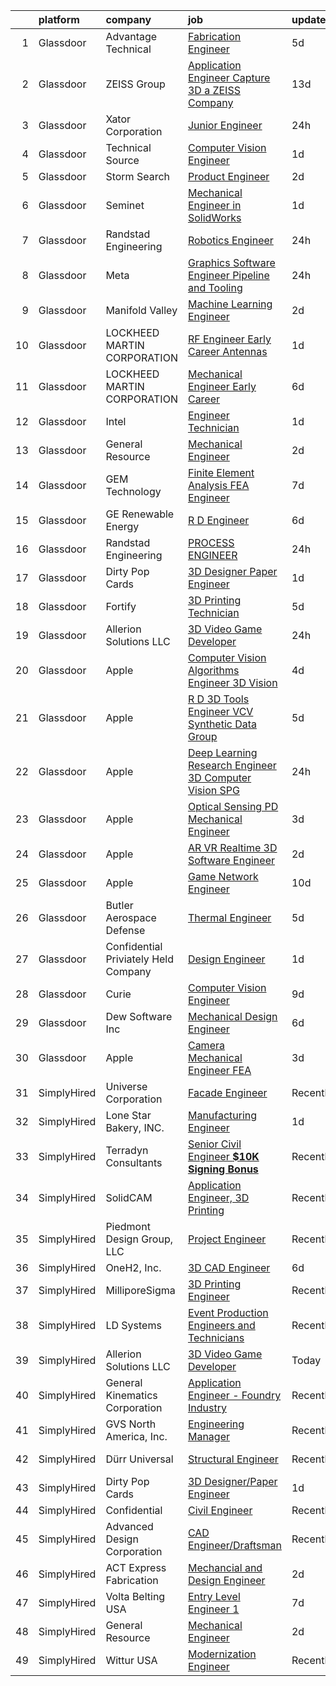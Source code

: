 

|    | platform    | company                              | job                                                                                                                                                                                                                                                                                                                                                                                                                                                                                                                                                                                                                                                                                                                                                                                                                                                                                                                                                                                                                                                                                                                                                                                                                                                                                                                                                                                                                                                                                   | update_time   | location         |
|---:|:------------|:-------------------------------------|:--------------------------------------------------------------------------------------------------------------------------------------------------------------------------------------------------------------------------------------------------------------------------------------------------------------------------------------------------------------------------------------------------------------------------------------------------------------------------------------------------------------------------------------------------------------------------------------------------------------------------------------------------------------------------------------------------------------------------------------------------------------------------------------------------------------------------------------------------------------------------------------------------------------------------------------------------------------------------------------------------------------------------------------------------------------------------------------------------------------------------------------------------------------------------------------------------------------------------------------------------------------------------------------------------------------------------------------------------------------------------------------------------------------------------------------------------------------------------------------|:--------------|:-----------------|
|  1 | Glassdoor   | Advantage Technical                  | [Fabrication Engineer](https://www.glassdoor.com/partner/jobListing.htm?pos=116&ao=1110586&s=58&guid=00000182f7e2ad1ba4ec5688e7d611b0&src=GD_JOB_AD&t=SR&vt=w&cs=1_1dcca7aa&cb=1662016204697&jobListingId=1008097040113&cpc=149B3D5996025BBA&jrtk=3-0-1gbru5bfkitl4801-1gbru5bg3ihn0800-ee6137c2601d8999--6NYlbfkN0CQRQ3eiV4YWjrRS1ho7HVQ9JO8v6Fb3eU0yDOJbdOiEguntuRlpE4-_N6DYLNj-GoKIqJq_tk2IDvUdNVAd0Xytn-pf31_UZlAVvcSTNg3cXwfYRGPht2D2QBRll9J3rWJX8q8vtEpO_t7WzIyAtQE82y9yKF3wwz0-GaDreE3rxzXe8JMBeoZBO4c0rg_zZJhdIrM6XHDVPyD4hqHh2aw-Thk-_7QAMn6EWp0E6XNZT3ljemTHmhjWo_qpiw0sD4SgtbgWfO9NigS3wKy3F-c9tXv545vvB4p0e93_Ym5M5XR03KVe5tCvmyj3s2PO6PsgY7Is3hnGMIrrFgIkBOJW30QWrShM_H64UA50cYiJt-trVv-t272zCcrF0q_byjp2rg-V8Uc3tuj8nSqBmvYbe_0IP69nlF6iXBIJ5yXxitLxphG1oBCn89cAmgoAPVq-KP3TYaokVN3qHkPSSHqDIP-W9MS3Jy10c5GHsrHWaNORbCEXmsbkLKQZ-bnhsTbogtpPV9bV8AhIeZQBB5yuXcMjEs2yOL0p3uS2KbxkA%3D%3D)                                                                                                                                                                                                                                                                                                                                                                                                                                                                                                                                                                                | 5d            | Raymond, OH      |
|  2 | Glassdoor   | ZEISS Group                          | [Application Engineer  Capture 3D  a ZEISS Company](https://www.glassdoor.com/partner/jobListing.htm?pos=112&ao=1110586&s=58&guid=00000182f7e2ad1ba4ec5688e7d611b0&src=GD_JOB_AD&t=SR&vt=w&cs=1_7e15aec3&cb=1662016204697&jobListingId=1008079122129&cpc=8795CF9063CD573D&jrtk=3-0-1gbru5bfkitl4801-1gbru5bg3ihn0800-ca43f4a9a4346213--6NYlbfkN0APGjrfuLgE7GmOqvlNb-vrbT_Hjdj5DhKxRQaYk8SXBnmOwZaoUr917AJKcF3O52t_TCJOSgFLRMDnOV_KOMGPUoTz6vhXW8FCmW0H5rwNqldcaiWMuRqiVdXAGlSpamJ7jFMIYLVL8nhW3ptFc7jpLeYFRqX_h0BCXdvqMobKbvy2tUykl4PnvOn8Q_4JeERBZx9jfRShRssZX_yyyHMNmEelFiIIkLVUoXtmAbkXnvcXQh_JGJsUpvuK1aPlx9e4yjLTOZIQ-9y_i7J1EGIRXHtWpp_7ZlwULHh0XreAcj633pCBJmtCcqSzk1YWM_7Bo-zN5uds5y_fpV7dV752YlBqxX5TH7moQHV_iasMRhQIPvZrHzOvs5YkbVNjW30x0Za9POfmuadiXmM7P93fvQX3kBOuvRwZfF__CUCkL6EqmkDVK5DNwYaBFf5TO0Ztt0BnGEmJo3zaD97R-FcUyOLCRhVDwzjSKo-A-e9jiK48Fl3v6EBA2AXTqEB_YJHRm2kfoo6wfoAcVr2xL0_Mrt5WkB5QpOaAtihCg3jXxznpiToCAyh1Q5ojLS2kmGEF4hDNoGgcBswjRBVWGuBtFZi7EJCRBZ1ZEEBbkp6-xyLXsqUz4YJlwbfcrVi_nNbYA9XrBVuIMJx2g8jNh7fKiGCQQmqDPaJaOb8AksNIKQ%3D%3D)                                                                                                                                                                                                                                                                                                                                                                                                                   | 13d           | Washington State |
|  3 | Glassdoor   | Xator Corporation                    | [Junior Engineer](https://www.glassdoor.com/partner/jobListing.htm?pos=108&ao=1110586&s=58&guid=00000182f7e2ad1ba4ec5688e7d611b0&src=GD_JOB_AD&t=SR&vt=w&ea=1&cs=1_0ff5892d&cb=1662016204696&jobListingId=1008106232957&cpc=C4A69CCDBB3B9599&jrtk=3-0-1gbru5bfkitl4801-1gbru5bg3ihn0800-ca05c7d9a8dbae8c--6NYlbfkN0CyiziUY8dQU9FRoaIWg_jkkTv0xDFYCS55iz55LqLjAQGld3BUyXJV95ntq4g3qVv-8_jBxFDKekpSIo33wKFpykg2jpPew_jeTDvJMcp1J4mhg0bcjVKCKUG9OSC-VTfYSkSFfzVfRXUD9DSuxMCMY5-9kF3uk2iWPLDUUwIbvqUzwGX541SGsHtDIU-76FHwq2aZ5v_ZBrfAfObEdfYTf6StbSM3Ew2AhomvY8ECY9TcLRsxWT7Qhb8t2aAkgJw5iswtqcGpFQFkmFmm7WlYc2hw5v4xt4S07vZ8X-stUwpH-4q-HC-6tsu6tjcP_n1KYyMHDm79i9LND2DEsEKYywRXxp0xJum3XxtapCOmYcMvk9giXgGuJ16dS4uwHGn2OtMb4hqa5yuFCuEeL6t2rjzs-TnIrV3nBSD-7Z_sHiRGJ_vguZ47-pPQMRqb6VfymEZ0szf6x6R4F617TEc_IKDBX2aRvTaJ7cP_z14G7s_srQkdJL-AETNdLtKGv4ar02JpJhAWuw%3D%3D)                                                                                                                                                                                                                                                                                                                                                                                                                                                                                                                                                                                                                | 24h           | Summit Point, WV |
|  4 | Glassdoor   | Technical Source                     | [Computer Vision Engineer](https://www.glassdoor.com/partner/jobListing.htm?pos=114&ao=1110586&s=58&guid=00000182f7e2ad1ba4ec5688e7d611b0&src=GD_JOB_AD&t=SR&vt=w&ea=1&cs=1_ae02641f&cb=1662016204697&jobListingId=1008103497880&cpc=B101C867B3EF2D75&jrtk=3-0-1gbru5bfkitl4801-1gbru5bg3ihn0800-d16caf77f236b2cb--6NYlbfkN0BVHAVbyk02xtdsekdlTrE-4sTi7dv4b3jkPrZBtDRpMmX6F-ebl-7PLX6xGoiR0jinhU6717wNFzVtZo3dsK80UHOyK83Xe_qc-DKglHO9MuDifLmy1orpj7IK-sl7BEKc49LZvnkp21kkp0W-ZxpiqSi2e8cNGDzt5bT_nb8dMuUtZLG4SBq_8d2xoR5AuKsS6Q1mURG3WQZOYz79CyBoAnzba_EaeQR-KFNr72uZ294XAuj5IxcWwwDmljZ_KbRvhMYag3n8LW6gG7uQgHSIw8-bSG6unF-oOYjeGygy358W44KKtgnUg9QLltXsJ7S21qcjzwAncFn7Vvp2ETAtaxb3X2QQ1AejhaIbJKLK5DpBC3tj5Mc40z5pG51gwc9v_1tTf0U68c6NYQ6uFkGysbOIxh3fE2N-55N1Y_BY18VKrBiKklwatebo7coQDPgbYPDXrJoBKXLtn-d_BPDJifLfKTqBfeMmnCe9wk42QLvAEE72dwxuO2Eb5aj2tK9pERAivtVJ-w%3D%3D)                                                                                                                                                                                                                                                                                                                                                                                                                                                                                                                                                                                                       | 1d            | Remote           |
|  5 | Glassdoor   | Storm Search                         | [Product Engineer](https://www.glassdoor.com/partner/jobListing.htm?pos=106&ao=1110586&s=58&guid=00000182f7e2ad1ba4ec5688e7d611b0&src=GD_JOB_AD&t=SR&vt=w&ea=1&cs=1_16645fc0&cb=1662016204696&jobListingId=1008101669489&cpc=F45C15D234B746DE&jrtk=3-0-1gbru5bfkitl4801-1gbru5bg3ihn0800-603e597b8aaf97fe--6NYlbfkN0AGzVKCZoY7tbBJz2IEHZCt-P91ZfdMu6Q1Qv1dPYTFN3aM2CpKRsYF3R9GolbsGaZ7z0FBwV5wNLc6TAEuAheVt6FAt8qnhJk_2tReEJA8kDfIlwAB2HvTDH1tIzOMRvT5iWzeuE4Y5GMVL2B8Z8jFnUXqNfPPV6vYtRIIyCUiz5lTFJiBEGI5gQkZyuzu39IB1wl8Th3dNOjksqTVcslnbZauhBezbmOSFLqwpwVPQVfVmiCIyQJwy2cq72e2VIVkzmLhVskw0xlt7F6EaT1ABDWYXqdeZEHIzOKmteZswahbOeQZ_YrQKYpuWTUT5hWAOaajW6eqASC-DqD0TvqjoTOD5dA0Ikr-1T5lg4qnvAVEQDBViCSMpxj7d-sVVQCgQq6p2CzepgatGGx1lS3vxD2LKUVgFAzjpdweUkROBDRh5aY6QyqLyqi8x_J6iqkxD-rT9g8yYxDOiwHnUv6JbStXMeZ3U-jtkX0GR-HUs_Edldm_fCM9j_EfhGfJiRY%3D)                                                                                                                                                                                                                                                                                                                                                                                                                                                                                                                                                                                                                             | 2d            | Euclid, OH       |
|  6 | Glassdoor   | Seminet                              | [Mechanical Engineer in SolidWorks](https://www.glassdoor.com/partner/jobListing.htm?pos=104&ao=1110586&s=58&guid=00000182f7e2ad1ba4ec5688e7d611b0&src=GD_JOB_AD&t=SR&vt=w&ea=1&cs=1_d0bf2c25&cb=1662016204695&jobListingId=1008104169640&cpc=973E6D846143997F&jrtk=3-0-1gbru5bfkitl4801-1gbru5bg3ihn0800-976638836ed67a5b--6NYlbfkN0AuAjYKnBHsdkcMxrD7ZJITXxV72vImVt5xOyKRJQecNA8AfK1fwiaVOjnkWfUYp4RHZBcYTPmBbwLHv19xwZSyn0VzK_cJw1KhG7lqrRdfdlFPQrC3Gv4Gqo6NSpUceDtmcAa9njSCAAmFtE3gBQb7Vr1NMlppT9gS8F39QlKUg-jeGyFR100YT4G_30kFLZS2zdyMRvDDsk8MoqHWreWUeLw5M1G53-OFWMrAv8KpD2yAE0RFIXbSwI24Twjt0bwJKkEDRj6G_4-n6Bsx2rguRVjf28b5OQHZFNlazmtp5nhEyWUR4Cq7t8Og8vX7T79UU1qjDY71KLmg6_TYn5gyxJfbIUNXB0CbA5soSamDdcuhpAeTqVSTJt13_S8ce20ht-0GicAbviMYG_iiIiXE1K2agRlQDpi3h7lO0kADTbWqWv7kSHx9CjnJ5q11ZfLoTGNp4Lf1dZ5N9-XdgMRkYsE9keVAC6XkEj98XMwXWAtxDT4diiE6dbEVdow4-ttYJHy5Vz-4kTb7c-5PWQ6k)                                                                                                                                                                                                                                                                                                                                                                                                                                                                                                                                                                                          | 1d            | San Jose, CA     |
|  7 | Glassdoor   | Randstad Engineering                 | [Robotics Engineer](https://www.glassdoor.com/partner/jobListing.htm?pos=117&ao=1110586&s=58&guid=00000182f7e2ad1ba4ec5688e7d611b0&src=GD_JOB_AD&t=SR&vt=w&ea=1&cs=1_65ed8bcc&cb=1662016204698&jobListingId=1008106187865&cpc=A65DF3A704A48F9B&jrtk=3-0-1gbru5bfkitl4801-1gbru5bg3ihn0800-bd9e7d2fec71bc4b--6NYlbfkN0BDx217eft1lC7uqItkaModCFPNh_e0lnHdKkvEJecXwu4gIqA7CFTnvSYR8MShG5ZcSLjw79bpDNgDs3bhsjQw_cPsf_j7HhM7UK2LLUdsWZNhNre6YJ2ANhl38LKFl6poAb7XiwxrqzFM4cjnUPPpMdi8tlm6Bb4PBVgkBlVfkeRXhbL55PTwlq1Di_eD0KDIgPFJCsB4WTIeQ9a1-qCta195UCpDgGHIWcVUOArw1DR6fgI89CbM32Jt4iHOkv-LVof4_-IIb8KfmB2rcGgyWMMm012bFtdpgxp4fGVbkxK0gqQcVt3MQgWxnrwOKRwNHWmgxABNBTycoHWVipDCeAfxQ_TGqf5q0icSgUwJIRardonfCgTq7_lWGq3Whpce27ru7Ut1FHPFTcqDDmasOdaV58BQQavOU9BIF7Ju020eHjgdzL1pGr_BzquyiGATXKGc9HxSOSvqNlNEpE4jYImUFuyeE8RoGTcc9hCXwDlRzxyH8bL3jtl_ctDbzQJ-GC4LaB6cmogcLecmx-H-fXyp9XduE49_PgyMq6NxKZUEUIJP70WkYUx-EFnStPitaFHON8dSmIUVWvJo4P29z7UWJdAxx8jyFNyOjBCSvw2IxEwbPssmSFr5YZlqGtk%3D)                                                                                                                                                                                                                                                                                                                                                                                                                                                                                            | 24h           | Georgetown, KY   |
|  8 | Glassdoor   | Meta                                 | [Graphics Software Engineer   Pipeline and Tooling](https://www.glassdoor.com/partner/jobListing.htm?pos=110&ao=1110586&s=58&guid=00000182f7e2ad1ba4ec5688e7d611b0&src=GD_JOB_AD&t=SR&vt=w&cs=1_9eda7fb3&cb=1662016204696&jobListingId=1008107989384&cpc=6FC5BA77C9A4CD78&jrtk=3-0-1gbru5bfkitl4801-1gbru5bg3ihn0800-ee0e87e82fc8eaa6--6NYlbfkN0DYl4UJW4r1Vl7FEn6T9F-rD9lpC-0oMJVSiWjK_MGUd8e8cHXcpv6KPyjLHZEfqkXwCrjci5IV6QrL7JzV9jLLZ77nbnTaVImrYMFdkWMvJL2c-8E8Q4CZ15329dj-MuyrGDJlP5H0RbBsrMDRyxgxHEvMrO0fEqySqT2mcxooYilKIFaeu-GJWYOp55U8N36cXzCH34TBJfODnv1z69PLh5-Yw0TEakdsVevUvop3dt7Zn8Mrqt6ACpPZX3TWsrc9-wuM32unNlAN4bl_LDnPwGIZ9FZ3SlNMyoJ435veJvUjhjjKDQ5zheVqf0HtIOqtOFY-SByPaAhOx8Vs3tVUIxGkq8oOcH5IesdYseo7YgAxyBWVM9iBJ7d66VKktyki4z-ng56bzbP8a3LJln-7ViH2-KlUEw3RlHFG6hDmBFuVVp4Zko3h9QDW446x6MZingTA5et9937Pc__34cVFHZfjDMEVf75EF3QCc-ikwviK3ijahTTumNkhckZ_-byjhZqvgARr3C6C1RAjgvehDgHBw_-UzUalkjTVHiQP0DIvvrkmDM1OmH_G_13lkapB02aYSB8T9FSKraDgyYGYmYcFyPG12lAJYr7ub2qUxt8GQsDP48OUzyx3slm-AE44w6q8Z-fPhN_vsKj7WBAwhjPgaizSnbATVEHc3AP24mxNG4d5IOjF4c1vPHRNeti0viSUD7h9FMP3Qfexn8ZoGC5B9lDyWZDHUyLppmlbWLu_RhT7ifNhvZPrU5-ArVpCWc6Gfm3Z1YojYXL3GrUuLykA6gPJcZR3mJaH42xR8m1Gigk4S7XKn4Xp6i9ImftQ4P_vVGgpLrtmWm_1fkfGI3M3PkRyjv4ezTGh2jgFg9I-o_6BQhnq-ODU2WzJROuc-zCxCRaNHyehICTVVZvdJIiTy0ylLuZTsad5QE59zXcfoxXg5QydFbnIZS8zjj-PPMJ5cxrfStyXAf2sj2O6fC3MWqkY5DYViGArQK6vs20jrKSIPavDhZH8ZZsndjRqgTdAJRMcxuSon7rQ4L7kIRz_dvriAwT0VW2FnYkIFJkpnJv1-XjGN3UGvBcjrKk%3D) | 24h           | Remote           |
|  9 | Glassdoor   | Manifold Valley                      | [Machine Learning Engineer](https://www.glassdoor.com/partner/jobListing.htm?pos=105&ao=1110586&s=58&guid=00000182f7e2ad1ba4ec5688e7d611b0&src=GD_JOB_AD&t=SR&vt=w&ea=1&cs=1_a042f8f0&cb=1662016204696&jobListingId=1008101638475&cpc=07D58528F3898F33&jrtk=3-0-1gbru5bfkitl4801-1gbru5bg3ihn0800-7ad8a5ed30a521b9--6NYlbfkN0D0ZqxdZg2TwcIemQ4yr89eGinLCR7bn2QHXosobzuZILo9zeyiR6UT82Q8BaivOBjhKn-XH3xxtOYpTQgQqRukb3ep0paotchNMpnv1KYJA5PZ76gen6if5N35_WQXUNJeNLBM7pYDLItGDrKPAMCj4tq-i79fDCVymyGp3CcBPWLX5YMZ9o3O3K4U2d99kgBBGz4c4mwu1yge14oSBoxV8m4W-6CrbAiIB3IhBdLNdDejfixlwdtt7e_Bez20XV4tLL4kacBcnZL-wueIvI7pFSZFHpd0QQ-tRgYsfdww4Gdy8X9ibd1BC1RDTIm6nAVJHj7pty4l51kQvPTv_cJk92x8GoZVktwVeY25dw9gwk1E2KjAriN_tERI5tVXTRoysrhfWR44M1-Xmt8DwnNnh_gTx1SINH1vJN2OmA2ta37utcgPeCNkBJrj9xKttjxeVXtPDamHmAbvt0n8Qfx5lJZQfhJZX3C0mQSTWlPT3yYInKTs4hC5PT9zNrHc82A%3D)                                                                                                                                                                                                                                                                                                                                                                                                                                                                                                                                                                                                                    | 2d            | Los Angeles, CA  |
| 10 | Glassdoor   | LOCKHEED MARTIN CORPORATION          | [RF Engineer Early Career   Antennas](https://www.glassdoor.com/partner/jobListing.htm?pos=125&ao=1136043&s=58&guid=00000182f7e2ad1ba4ec5688e7d611b0&src=GD_JOB_AD&t=SR&vt=w&cs=1_f9fe5c27&cb=1662016204698&jobListingId=1008104906414&jrtk=3-0-1gbru5bfkitl4801-1gbru5bg3ihn0800-4b3b10e043b0d357-)                                                                                                                                                                                                                                                                                                                                                                                                                                                                                                                                                                                                                                                                                                                                                                                                                                                                                                                                                                                                                                                                                                                                                                                  | 1d            | Littleton, CO    |
| 11 | Glassdoor   | LOCKHEED MARTIN CORPORATION          | [Mechanical Engineer   Early Career](https://www.glassdoor.com/partner/jobListing.htm?pos=123&ao=1136043&s=58&guid=00000182f7e2ad1ba4ec5688e7d611b0&src=GD_JOB_AD&t=SR&vt=w&cs=1_71de9723&cb=1662016204698&jobListingId=1008095349647&jrtk=3-0-1gbru5bfkitl4801-1gbru5bg3ihn0800-67e5478b65accb50-)                                                                                                                                                                                                                                                                                                                                                                                                                                                                                                                                                                                                                                                                                                                                                                                                                                                                                                                                                                                                                                                                                                                                                                                   | 6d            | Hill AFB, UT     |
| 12 | Glassdoor   | Intel                                | [Engineer Technician](https://www.glassdoor.com/partner/jobListing.htm?pos=127&ao=1136043&s=58&guid=00000182f7e2ad1ba4ec5688e7d611b0&src=GD_JOB_AD&t=SR&vt=w&cs=1_f3e2bebc&cb=1662016204698&jobListingId=1008103229919&jrtk=3-0-1gbru5bfkitl4801-1gbru5bg3ihn0800-378e6171ddf11a46-)                                                                                                                                                                                                                                                                                                                                                                                                                                                                                                                                                                                                                                                                                                                                                                                                                                                                                                                                                                                                                                                                                                                                                                                                  | 1d            | Phoenix, AZ      |
| 13 | Glassdoor   | General Resource                     | [Mechanical Engineer](https://www.glassdoor.com/partner/jobListing.htm?pos=121&ao=1136043&s=58&guid=00000182f7e2ad1ba4ec5688e7d611b0&src=GD_JOB_AD&t=SR&vt=w&ea=1&cs=1_8b1bb8ff&cb=1662016204698&jobListingId=1008102806683&jrtk=3-0-1gbru5bfkitl4801-1gbru5bg3ihn0800-3671393f34cc77e5-)                                                                                                                                                                                                                                                                                                                                                                                                                                                                                                                                                                                                                                                                                                                                                                                                                                                                                                                                                                                                                                                                                                                                                                                             | 2d            | Remote           |
| 14 | Glassdoor   | GEM Technology                       | [Finite Element Analysis  FEA  Engineer](https://www.glassdoor.com/partner/jobListing.htm?pos=107&ao=1110586&s=58&guid=00000182f7e2ad1ba4ec5688e7d611b0&src=GD_JOB_AD&t=SR&vt=w&ea=1&cs=1_f910dd2b&cb=1662016204696&jobListingId=1008091012394&cpc=1160948BCBA38B5B&jrtk=3-0-1gbru5bfkitl4801-1gbru5bg3ihn0800-7fab29bb225d4d6d--6NYlbfkN0DlcaguI4sweZRKJTadbViwUmuipadyC1IVR7LlJxAnY3ZOe5e_slvkrj--CbdG1yHcMRNkSFAdBxrecbOD342ndYZ7tffkBAuNAZuZEo0fDUCjo6vKGn68p7q8FgtSz62UzUIsoN7Rndtf8oOt9hOwFcU09hAEyMn1uYzCoDb2lHTOnj3VUSmsA-cvHnFvg_4ugSoQrdfhIU-KqXmVUojLXNCAZRz1yM6j56X8Yv9QR0aR9bNqXTSfQQipJPezbic6du2HU330cUCM1Bp2ejqeSZe0z1kmyS_-kChV0nkwr2F9wNGPZRUZJwo7js9917e-ttpI6vN0kg8BJnAcUKyv0Zgmdcs6ge2ZIa2DJqdqZoUx2WhOrbT_UxjqLNzeei_WNssaIHsdkc4fDtKlfZ8yX24PHE5gTV1ja816RSX-gx8O_Vb65ZPviXTm1aXe0sIK2IjmDJktcBKLsK3-lH1rE5L05qtyCi9mynQNwkvCQ1JXriwNHTYwslT0iA38bm97sKerr-gVGQdrT4lgnxCq)                                                                                                                                                                                                                                                                                                                                                                                                                                                                                                                                                                                     | 7d            | Oak Ridge, TN    |
| 15 | Glassdoor   | GE Renewable Energy                  | [R D Engineer](https://www.glassdoor.com/partner/jobListing.htm?pos=130&ao=1136043&s=58&guid=00000182f7e2ad1ba4ec5688e7d611b0&src=GD_JOB_AD&t=SR&vt=w&cs=1_06647f84&cb=1662016204699&jobListingId=1008094929046&jrtk=3-0-1gbru5bfkitl4801-1gbru5bg3ihn0800-6d2be6d29a2ad6ef-)                                                                                                                                                                                                                                                                                                                                                                                                                                                                                                                                                                                                                                                                                                                                                                                                                                                                                                                                                                                                                                                                                                                                                                                                         | 6d            | Charleroi, PA    |
| 16 | Glassdoor   | Randstad Engineering                 | [PROCESS ENGINEER](https://www.glassdoor.com/partner/jobListing.htm?pos=115&ao=1110586&s=58&guid=00000182f7e2ad1ba4ec5688e7d611b0&src=GD_JOB_AD&t=SR&vt=w&ea=1&cs=1_3ff2c821&cb=1662016204697&jobListingId=1008106936878&cpc=1CBFC3E34E2A31FF&jrtk=3-0-1gbru5bfkitl4801-1gbru5bg3ihn0800-97e8706c31a52cc0--6NYlbfkN0BDx217eft1lC7uqItkaModCFPNh_e0lnHdKkvEJecXwu4gIqA7CFTnXnpT3oVx6703Z-LXUeTLf2EFCZurGP6GFicjogZ6OKbqvo7BRavtIBXM7uB4kiI9KXITJIuyAjQADDcPyweQO_goUDbgPfdgmiOElsLCbc2NGHrUtgoHowRhPqWg9hpQVlpV-uFOlmAWZuCNHnany4BRgCBqyjhh4NlSdplEm-65QaMJ4A8xwR0O5fIikxz-VjxeukMJd8WGM6RGMZhicuMGSWd2HIXM5CaD9Nu8famUY-es-M-hp1gdKB8DouQq0ajRNUI8IGce3c8x-1goU_g6zlHS1yNjpV1scoDhKsTpfvmLtyvagmgfrcUShU9-iNBxLPdZSOBvWbQ90WIqkrvhhv27XxA7N6TFGhgu_FTiw99j2J3PAX6uBE0UcjMkEvjPqDUwV4GmNYNlEf7yCwBgsyG-6pNRS-7jbsa2wk3bxiH-Rjdl1t20dTqjG_uvb6Vfj11Ed9wuluJfZWN7P-uUkkI0pUG0tLR__XvdnNeH6ROmULMIE0uncHnnNaPuyBXvAe3g4_JksS-4j2fEoLrnnbQk0ENwz5FvldU83vjbrURim8KdBLU_4Fc-kNdS)                                                                                                                                                                                                                                                                                                                                                                                                                                                                                                           | 24h           | Concord, NC      |
| 17 | Glassdoor   | Dirty Pop Cards                      | [3D Designer Paper Engineer](https://www.glassdoor.com/partner/jobListing.htm?pos=119&ao=1136043&s=58&guid=00000182f7e2ad1ba4ec5688e7d611b0&src=GD_JOB_AD&t=SR&vt=w&ea=1&cs=1_16ed43ad&cb=1662016204698&jobListingId=1008104437170&jrtk=3-0-1gbru5bfkitl4801-1gbru5bg3ihn0800-753ca80f805ecea8-)                                                                                                                                                                                                                                                                                                                                                                                                                                                                                                                                                                                                                                                                                                                                                                                                                                                                                                                                                                                                                                                                                                                                                                                      | 1d            | Remote           |
| 18 | Glassdoor   | Fortify                              | [3D Printing Technician](https://www.glassdoor.com/partner/jobListing.htm?pos=129&ao=1136043&s=58&guid=00000182f7e2ad1ba4ec5688e7d611b0&src=GD_JOB_AD&t=SR&vt=w&ea=1&cs=1_552639b2&cb=1662016204698&jobListingId=1008097433190&jrtk=3-0-1gbru5bfkitl4801-1gbru5bg3ihn0800-59fd234593b78fea-)                                                                                                                                                                                                                                                                                                                                                                                                                                                                                                                                                                                                                                                                                                                                                                                                                                                                                                                                                                                                                                                                                                                                                                                          | 5d            | Boston, MA       |
| 19 | Glassdoor   | Allerion Solutions LLC               | [3D Video Game Developer](https://www.glassdoor.com/partner/jobListing.htm?pos=126&ao=1136043&s=58&guid=00000182f7e2ad1ba4ec5688e7d611b0&src=GD_JOB_AD&t=SR&vt=w&ea=1&cs=1_cf794ddc&cb=1662016204698&jobListingId=1008107385349&jrtk=3-0-1gbru5bfkitl4801-1gbru5bg3ihn0800-c5265644ede30393-)                                                                                                                                                                                                                                                                                                                                                                                                                                                                                                                                                                                                                                                                                                                                                                                                                                                                                                                                                                                                                                                                                                                                                                                         | 24h           | Remote           |
| 20 | Glassdoor   | Apple                                | [Computer Vision Algorithms Engineer   3D Vision](https://www.glassdoor.com/partner/jobListing.htm?pos=101&ao=1110586&s=58&guid=00000182f7e2ad1ba4ec5688e7d611b0&src=GD_JOB_AD&t=SR&vt=w&cs=1_61f484ac&cb=1662016204695&jobListingId=1008098069574&cpc=AC285F3A3ECA6BB0&jrtk=3-0-1gbru5bfkitl4801-1gbru5bg3ihn0800-cedb5b2f2913a9c4--6NYlbfkN0BvKrLyj5gPmtZO9T8euul8TCxuuKNOtzRJOomxnwSEodTz2Bc-sPZlz8WNnvX-SLkfzIf3sNUoBbeOMSkqj8x_BnkS1xAmKDZEkOdSFtukeTjBK8vhILuaAvHop0GSMvfJooDXi-ok88DbaCy5K4rX8Ovw3zTdEfR_9qhn_0GX_GIgiqHL9mvTKU6lvogMWOB1xAI6oNplrdF2PDI27cMDLEAjOy8Za0bIxZYY617qEqV_aeY54MkvTXPjK3Aj_oS1jp-3yWDaIH55kIXiAAhajctuAamq2wEdI93pD0V3mf5QTDQO8ZLPFPivp-L7oLPhul2u6GYJbbrsY2_X5iSEQAQuSLYN17AQ9192rhEIH7YU1wcYpRIH2ug8RMwE_l0C6H2LQsOXcEapZtfYGXI3juA0ygazTSkNOTG2ZGwkx0zTrPxQ9lPBFNkCgak67eXCeUmcBPMZ5FrTAruRih3jP8ZW7p0FDEPayYjpZoRLBrMhk71hxButrsFZygaXxh9emHs5tAELtksl_QhSTB-WN32H22admhothFNNsiIzQsmzy8Pu9AWW87-ttmWnbCS1duoNTV2bTj9RVqlGgcoqsPMsrrbaX0EF7O6DkqLInN17tPeGubG-FYMgjOptDAqsH7t6eDdUMoOb6fwFT3FR4QrAeg_DTjcojuHvNYGKEazXv36EgU8rfRwgrLTMObxl0_qGQVtY9m7ac9BXYq9Co7kfyNyfJv_JkMK66NCJ8zzsFGld4Uz1mqdXuWQe4IvhJkYTT5NfpB6S_f4-bC3phGZB84sOH-Nbc8eKP7iUAf3ncVJGFviaHMLUEoA9SEVDgfHGkeZv7MsrwvJfGZI7xV51PeOrin74EmAjVmfRq7kFPsz2OKftJ8513GTho3p4ugBxClW5QD40zLO3m80o7Td6S4K4HJ7ZW8vwlQjg9rFIFTB4lvsp0s20QJrGyYSL1thfU--DenvMF38vdGDgVFEZufU86eM%3D)                                                                                                   | 4d            | Seattle, WA      |
| 21 | Glassdoor   | Apple                                | [R D 3D Tools Engineer  VCV Synthetic Data Group](https://www.glassdoor.com/partner/jobListing.htm?pos=102&ao=1110586&s=58&guid=00000182f7e2ad1ba4ec5688e7d611b0&src=GD_JOB_AD&t=SR&vt=w&cs=1_532c83d6&cb=1662016204695&jobListingId=1008095803089&cpc=654405A9B1E0A9F5&jrtk=3-0-1gbru5bfkitl4801-1gbru5bg3ihn0800-71e1d8c9e0a54c6e--6NYlbfkN0BvKrLyj5gPmtZO9T8euul8TCxuuKNOtzRJOomxnwSEodTz2Bc-sPZlz8WNnvX-SLl1mwZlSYzalv-iwLnvKCYAL5w1Iw0BV92qz43mmRRnoT9Bofh8GYQ34IdsZyHq3FSwzXYfYJTmtO0TVdB-892AaFd98e2sBjeXGF8QXzLyRPCEjqKN62HpZ-DaGOnf8Cf_5UcxyePEEMrY_qsDNVGOlCxj_E1bXEFsphs1PbrdLoA66BNcjDFUzPbcNkaBN97Anx8JruooZWP79IMHksp_KQRVV66NfEqiBblQ4YsDUVWk7tsSuTS99Eu01atM9Co28FLWOeX0QpZeYjM3d1R6--Sz7vO9n6NjYqwQBWCSU0kg9RoN81DO-higAbGm5JauBwzd8dGvWQnSi_8vNjoCW71xhw0P0xQK7RupkrszIxohijc2dO5kJ5oBrQE69HKGY9NFZOc4HdSA5J6MyGwGkaVl3V62DgzCBHCUI3VtvWjo3as6KrhGVqe58bM5tkft44S2X_wyJTDbU1t6WX7cAzrw7tUcGw5SIgcZ5tM0rN2-DX49TdS1GTHbzILiQKKyDwNaQzD73lSUOMTv9moO34iVga8EzezYwcoD8BFx6M3tCEsRwZnOEm5byasVcYwgwFGY0jmQohz9fxmP1iqrF1x5M_nLZEfMi3MVOzZSGa-UW0VembkeJszyJZJ0DvFjgvvU3KBDapxwENWBlk1RZlTQgnE-NcnJvugCjgy1Q4gF2qhEEKYUBVlVg9Z3qpO3o7Wxj5AJU8qCXEnGWfxfXycV1bSUymBJknqFz_wrwOo1cUfJckGpevUvoHmc1_OnOG76PA2aXVL7_1YIwAWgsDfNnCA_F_IBFBDzDIlXqC41BPBUDLl04GN3SIYILPMCuSckohKwNJA39Las0m7aFq_BOz1nH81gHfMtJuBj0koTZjmGI7ccgYRIcliajgHzlmF4xVmHXaMabm1GvWwTwW8S4exfle8%3D)                                                                                                   | 5d            | Seattle, WA      |
| 22 | Glassdoor   | Apple                                | [Deep Learning Research Engineer  3D Computer Vision   SPG](https://www.glassdoor.com/partner/jobListing.htm?pos=120&ao=1136043&s=58&guid=00000182f7e2ad1ba4ec5688e7d611b0&src=GD_JOB_AD&t=SR&vt=w&cs=1_8b049fa5&cb=1662016204698&jobListingId=1008108361115&jrtk=3-0-1gbru5bfkitl4801-1gbru5bg3ihn0800-1224054c3d0b9059-)                                                                                                                                                                                                                                                                                                                                                                                                                                                                                                                                                                                                                                                                                                                                                                                                                                                                                                                                                                                                                                                                                                                                                            | 24h           | Cupertino, CA    |
| 23 | Glassdoor   | Apple                                | [Optical Sensing PD   Mechanical Engineer](https://www.glassdoor.com/partner/jobListing.htm?pos=109&ao=1110586&s=58&guid=00000182f7e2ad1ba4ec5688e7d611b0&src=GD_JOB_AD&t=SR&vt=w&cs=1_fe874b44&cb=1662016204696&jobListingId=1008098776057&cpc=A65DF3A704A48F9B&jrtk=3-0-1gbru5bfkitl4801-1gbru5bg3ihn0800-44dbd1da993ca8bc--6NYlbfkN0BvKrLyj5gPmtZO9T8euul8TCxuuKNOtzRJOomxnwSEodTz2Bc-sPZl8WPllYOnI2gSGOyBvBgsiiT3o16rvZK3Tx3ruBWQ34MGvvog3sPGNFBRhYdSrvxBizVyyerNbJ-UjZP3YhV6qTRBs6Uep_YCO0VZRi99SA3n_YS3svq40I1VU9hxa9qPQc7UjgMcKDwi5-BXfnljyrgQAzXpW0VpMPkSyAC6zr7wLgYUK6ot9bOA429yOVxsbYXBNbc8ek2jwYaTdyg8qOOJDDMeEoO2O0fvmSt6NuujrTYA5hcbWzmrXhdsySRY1XDzrQRLzMogDUztNjE7INbDERra6xnWXiS0XJhm7_7dQZ0LRgJUObKBsoNf5IzG3-DeWR0-mdanItZAaYP29ja5KY23BOjRg8_ttDYu-eKPfL-ogi1Vp2-xaI5fLJPEWUT5eDkjE0s8wYgVakkFsVbATaqUcgYfhGt-ep9Deg8rCn1-2lZH8wq4yCYDLFafOzVeoo5uTdVPFnIebBy9ZhJtu-jldekNUnKMa2QzPf5ygzx9C9Jr6eGlvjFZpVTPmr4tG0C_l7HfIrG2QMKIwRJ91lS1hiyHfT08ncaOvDcNFaC77RIlzxS0KrLQLxM8xX6EjRyIKGRmKBCK30lGS7UathHzo1P9STdg84PPOsTIuEpBaLE3gAHBmx59aLNqOMRwkFcjB2k8y6JhyK4iNWLYYg8pgeHuiGjC46nsVZRw4iRkj5hCyRve5tpTvKvYXXZFUwZmMeFsbWSUifGG483kDjv6eMNDZHE0jZ551XR9lRQphSfoA4flt5A_4Az3u1Vs7y_XV9S4zqsJgFY6ERBJrxFnGu-57hzHGUBo7LCCCVCRrL8hx-ErVCRFjpjJy0_L4QQ-tLAJMRNDITekhvfL5C7Kg66hBWqLXXkS5FS5R0lSm7eJrBYmn-SvMADTGGk5qeXS0-tq0qWLnrLUANwl06hvC_SznYNk8kQ0ZU8%3D)                                                                                                          | 3d            | San Diego, CA    |
| 24 | Glassdoor   | Apple                                | [AR VR Realtime 3D Software Engineer](https://www.glassdoor.com/partner/jobListing.htm?pos=103&ao=1110586&s=58&guid=00000182f7e2ad1ba4ec5688e7d611b0&src=GD_JOB_AD&t=SR&vt=w&cs=1_966c4b21&cb=1662016204695&jobListingId=1008100584133&cpc=F41FEAB56D215062&jrtk=3-0-1gbru5bfkitl4801-1gbru5bg3ihn0800-be74c4599b441ffc--6NYlbfkN0BvKrLyj5gPmtZO9T8euul8TCxuuKNOtzRJOomxnwSEodTz2Bc-sPZlbtkML8D-m4ppbenoaghDiVEtRt2-ECRqRyfWCRKa_Jz5GoeDNoT-8CfXL3jdHiysjKuh-j4TG83S-ZboA80dXeTHzfspT9O3Ra4hPABGHU21EAaua9dWAuQX0xhH9cf0V-jkp_8bWk83rqdbNIGR8MwUyBKY-M447xjr4IIn0cyBsY8F8aQ-6a79O-QiubyBhRA3EMIweN1KUkwvYbyHoBDGDQbIHQfL8JZ7uSgqEujgFu6yrmLYT4pCKA8hXGUZsLoNhMDUZsrgrtn6jAtZILQaTQYXkgklrJHjq5OQBc9MuHvX0djn16DBXF6apUjN__uey__NSpL0addKIroSVG_jo61e7DosLw2LcBPk3p7HKuZ0I56DQiwOkQA1HdaWAL3ZTbHDCmKOCUxK6UsL5djlyiVKEbXzE1Rj8KuMWRiODu9tZLc1-TOgXGXV4QSOgrszhCEw2gw8l_iPFKq0lGW74nMfb1FRvRn84pngDiabFZChDoOEVpOJYsK1TB3Lnme5QJAK7XZaFN7DQjhL2AykZ2Dsx1qSBn8obdw6N2tTJZvdOHQDQYh93EFQSehRERPNtDa_9OyOfF3PCnhExRcF107n2lgdECBnPBmytjRNi-hoMExJLEukiRg07C5PHcjAjTVynAP2eq2vhBW-j0QM0IPJYSGmlkJhw4Y_uMqybgoKKM51IZhtUwN1606CXpQ3t20oha-m8bhvTSmWm26LHvxy_K7Zzk2dHhxd3GrvD2r_yW4iJha1DAjBkFTprDYLbs8lrg8aontCL4uJYxLGLE2MHF0qAPlHV4YfzfNAFafNsIV9vkaamoaj0Wv7pMFNr4aBipkEsHeuLxmErr4VWq3xX9aIMLjrSSsOOUMfqS6VRQISv-seqYYIK5vBN-pHL6J0biw1TXvcvupSecnpWLZ4EY6k)                                                                                                                             | 2d            | Boulder, CO      |
| 25 | Glassdoor   | Apple                                | [Game Network Engineer](https://www.glassdoor.com/partner/jobListing.htm?pos=113&ao=1110586&s=58&guid=00000182f7e2ad1ba4ec5688e7d611b0&src=GD_JOB_AD&t=SR&vt=w&cs=1_bdd62811&cb=1662016204697&jobListingId=1008084352778&cpc=654405A9B1E0A9F5&jrtk=3-0-1gbru5bfkitl4801-1gbru5bg3ihn0800-0eebe14d3a1350bf--6NYlbfkN0BvKrLyj5gPmtZO9T8euul8TCxuuKNOtzRJOomxnwSEodTz2Bc-sPZl29JElYHfcoQh2CHthAclW31PwahUMPiq0T64AkytA8jlmhLffKzLjGO3jno4_3oSyrs5rH26pVd0-4LMSvBdNa25BFeT4ULo_lF5BtS_mWou2u-xHtI7h7uE75_9ZB-xTFTbh_I-osQ07c_zkpMorC6JXYEoU0Pv6snh3-nu2yGgH8hGsGwdggOtAAcicszGNxJZUqHcNCb15crzsXQI8G1Ym9hSt-akorN3ZtX3udT4k4QrcN1L6La-LVGa_N8WgBTisZBlgZWoZAeu9v2nSPWhXl8769YZ0pZYpzlmPT6hrDyzGKrnL-YYdkXfm4leQ9BmMQ_hprVz3IrqrVGYdAPWrV4hTmFzGX6iM4rZ1Ku8uXdvlfwzmRhbfDBD_7yzKtwEteaMPaUT8yIu1PG3_BlE7SmIUHfAEC-twGesxeGTXNt0h7qrcfNhikQlRCQ8DBdscb0e8RTfdaB-f-kCQu_LvnhDnmf7xewihTdHnyNYYSwsH0LW3-7ihMvrsp4-NDAfC-neARQI5VMnFpiV294KHJEFMd7fXV8-29wpZalTdNfildXGnbWdIYNNhqMipl2G0k6TYvjIBFcuc9PPYJyBH3cL4woh4tuirZR3WQLi3zcA0Z024tADNFm-tiB4c0vPOPiWxkEBodtqpJ3R1t5XspgbQbVqk5TJwDw6IcnhHmH-Gy8trRCdA0iVvU7viUE6vFJAMWqArq2Uru4kf2jxD_yeOHsWQv67TThX0wWny5vxOV75QEeKxjOqXJTXDRa2yZnlrJ8wcBQqFac4-N6NmyJmjrbe_msNitF-kXmCC8h_3M63fMduoE_qiA1JSi02pjw-VTLQpDa6jRvhQA3z-bI7DiiHgjYG2MpNWLlMa1ArzPf0ln3O1e24VQZgjKW9jZiKLoY%3D)                                                                                                                                                             | 10d           | Culver City, CA  |
| 26 | Glassdoor   | Butler Aerospace   Defense           | [Thermal Engineer](https://www.glassdoor.com/partner/jobListing.htm?pos=124&ao=1136043&s=58&guid=00000182f7e2ad1ba4ec5688e7d611b0&src=GD_JOB_AD&t=SR&vt=w&ea=1&cs=1_9ed7e57b&cb=1662016204698&jobListingId=1008096639644&jrtk=3-0-1gbru5bfkitl4801-1gbru5bg3ihn0800-b782b7fa1c5e02ca-)                                                                                                                                                                                                                                                                                                                                                                                                                                                                                                                                                                                                                                                                                                                                                                                                                                                                                                                                                                                                                                                                                                                                                                                                | 5d            | Remote           |
| 27 | Glassdoor   | Confidential Priviately Held Company | [Design Engineer](https://www.glassdoor.com/partner/jobListing.htm?pos=118&ao=1110586&s=58&guid=00000182f7e2ad1ba4ec5688e7d611b0&src=GD_JOB_AD&t=SR&vt=w&ea=1&cs=1_3b938bb9&cb=1662016204698&jobListingId=1008104712221&cpc=AC285F3A3ECA6BB0&jrtk=3-0-1gbru5bfkitl4801-1gbru5bg3ihn0800-263b96c9ba801975--6NYlbfkN0BuL98vcClIWQlgAMkVSqvEMxmk_HEW3x7zUfU1NCQPYx8H5bEXpdbNFSEruUsANFRq_vwpm8jPGve0HQzk1TesNySN0Esk7sWdwmD0adB_rMzzgXnzrm54YkQ4G2BSRWdHfK84LOJXeuQ-fl-w1dvQp0qUHpgPjz6Fmbnba6Hj2daAdaSTq6zxl0JUVY2X6CwAN_WQ2oQsn5NXKHV5xD4NIGfOnN_DhyDCVYp_AR2TeAtmr9dBUBCGPpow-PRHY6UVkDztdoRulsprBWcSRZiHqd26dlKV0Y4z8sfPHdEX_YkoSC_sDr3dgWf5bxg2-lehkMmwDQNPDDIYVC3BoAdbaO38VCLKwX96V51in3VMx9ig48MZdybx98rSoS1Nloqi_mgP0DKAwjYS-9rAGwAE5ZfLjnexwH-1a3ptFbOTkTNdLSbak3Q6lkwvY_-ugPc8fChtm9i5AeT5A7Fz1DQDOoH74MCOVL8qtGL1z9PEXmavEotFesOC-YCIPv_KpBY%3D)                                                                                                                                                                                                                                                                                                                                                                                                                                                                                                                                                                                                                              | 1d            | Goldsboro, NC    |
| 28 | Glassdoor   | Curie                                | [Computer Vision Engineer](https://www.glassdoor.com/partner/jobListing.htm?pos=128&ao=1136043&s=58&guid=00000182f7e2ad1ba4ec5688e7d611b0&src=GD_JOB_AD&t=SR&vt=w&ea=1&cs=1_20cee958&cb=1662016204698&jobListingId=1008086881085&jrtk=3-0-1gbru5bfkitl4801-1gbru5bg3ihn0800-4b0c9406024aae3b-)                                                                                                                                                                                                                                                                                                                                                                                                                                                                                                                                                                                                                                                                                                                                                                                                                                                                                                                                                                                                                                                                                                                                                                                        | 9d            | Remote           |
| 29 | Glassdoor   | Dew Software Inc                     | [Mechanical Design Engineer](https://www.glassdoor.com/partner/jobListing.htm?pos=122&ao=1136043&s=58&guid=00000182f7e2ad1ba4ec5688e7d611b0&src=GD_JOB_AD&t=SR&vt=w&ea=1&cs=1_4b8761cf&cb=1662016204698&jobListingId=1008094028634&jrtk=3-0-1gbru5bfkitl4801-1gbru5bg3ihn0800-52af3969f7535378-)                                                                                                                                                                                                                                                                                                                                                                                                                                                                                                                                                                                                                                                                                                                                                                                                                                                                                                                                                                                                                                                                                                                                                                                      | 6d            | Remote           |
| 30 | Glassdoor   | Apple                                | [Camera Mechanical Engineer   FEA](https://www.glassdoor.com/partner/jobListing.htm?pos=111&ao=1110586&s=58&guid=00000182f7e2ad1ba4ec5688e7d611b0&src=GD_JOB_AD&t=SR&vt=w&cs=1_3ecebb7f&cb=1662016204697&jobListingId=1008098776133&cpc=FD1C1DA32C38CFA7&jrtk=3-0-1gbru5bfkitl4801-1gbru5bg3ihn0800-6a852ab0bde71d2a--6NYlbfkN0BvKrLyj5gPmtZO9T8euul8TCxuuKNOtzRJOomxnwSEodTz2Bc-sPZl8WPllYOnI2gSGOyBvBgsigLOo9yblrkMqAn0CxPGTzjSQU_9Ot_tVyb7upD6VgJdaYkx5KI8a10i4ZdFnrzzH2I94wpF6UYSsZAHGV886L9E2CA2V1nzhCfAdfZAGf5UA7g5Pi30SeIF89E2jDSKookjD_zc1hLbAcFjbGWHxJl_WeMCnzUuCEGyu1-VdmPgdsIWHpuob2IKyHoxBDRtTHqKMdD4OCQXjMGJaqL6HVEA74ME2c_-0DwQha-W7eBx6w3ba_vIydpmY4JW-LqP4c9t2y1RfROThrFCzJJqs4Mlh2VK85iYa2ipdGVYE6Viyn0VyZrMXuxQf2HxrsRJ6uloZlh-5P1vzkYRkmxiFJ6C-8i-__uik-wAotlMmHZm6-9ecL0Adzhiu9tdvm41Bu7hm5Xp0wlnKu5coqg5eI_3g7TVdE6lJsZ2Bqm-VhAZoyPN_kQBYPOeANn9s-RwpmVgDwZd5p4YjoN8COqALxNdrm_0gDyFmpQeEOmBy6epoyVxSQ10fGMm5ohxQGAgXsYTlZ9qDfY4pYbtp-lrQiHm0TiLV2R0r9lfwZQtnCOiVH0vFrbyhrYbkNt2qbvhc53I4K_cbfgNAG1C0MU2saGAOp2dNhtXlqAl_NSCvWRlLfsJAoJWadKSNCIwqPpzjz6wBgIMlflv-NfW-Q2pv9ecTbTPIAnsdjxeMIsExdFP2m9O1aBCFxzW1syW54yvB_1yHymGK9_CD22qnTX0wcq-pKX9T1Rw5P27wzIqJAugx6DxsplPksyr7_fBjWOpWq_-7KDWe_9QyrcL8CGR-KT5g1kv_dm3w8T_cAvBSjFDkuDPZgCiAVRakcPI_Ykvh12KHwicd61WMVa9SMyQwW-Z7OVxQonSu_-XMBEtkkduV0n8GB-kETcKEKWtD3sQn42L9qhuHYXb)                                                                                                                                | 3d            | San Diego, CA    |
| 31 | SimplyHired | Universe Corporation                 | [Facade Engineer](https://www.simplyhired.com/job/ClzruATpfdVctiJFWEkn1hUPOWVQN4XFlKY5kus2nR4jESyxSd70LQ?q=3d+engineer)                                                                                                                                                                                                                                                                                                                                                                                                                                                                                                                                                                                                                                                                                                                                                                                                                                                                                                                                                                                                                                                                                                                                                                                                                                                                                                                                                               | Recently      | Bridgeton, MO    |
| 32 | SimplyHired | Lone Star Bakery, INC.               | [Manufacturing Engineer](https://www.simplyhired.com/job/vMAh_SB-o_L_oNjW-BdzgTACQNUac_0KUoh8jO52MK-YfwNj5aOO2g?q=3d+engineer)                                                                                                                                                                                                                                                                                                                                                                                                                                                                                                                                                                                                                                                                                                                                                                                                                                                                                                                                                                                                                                                                                                                                                                                                                                                                                                                                                        | 1d            | San Antonio, TX  |
| 33 | SimplyHired | Terradyn Consultants                 | [Senior Civil Engineer **$10K Signing Bonus**](https://www.simplyhired.com/job/U5W2GarLkFxDHnxWCMxgqWf-AMdos7VbOqImFcTnoTXQFUiYs-z_kw?q=3d+engineer)                                                                                                                                                                                                                                                                                                                                                                                                                                                                                                                                                                                                                                                                                                                                                                                                                                                                                                                                                                                                                                                                                                                                                                                                                                                                                                                                  | Recently      | Portland, ME     |
| 34 | SimplyHired | SolidCAM                             | [Application Engineer, 3D Printing](https://www.simplyhired.com/job/1sq-zIpaMnmSxJV-e1RW9NqJMTP_zQuIvmQf7RDGNn8S5idRyacz-g?q=3d+engineer)                                                                                                                                                                                                                                                                                                                                                                                                                                                                                                                                                                                                                                                                                                                                                                                                                                                                                                                                                                                                                                                                                                                                                                                                                                                                                                                                             | Recently      | Newtown, PA      |
| 35 | SimplyHired | Piedmont Design Group, LLC           | [Project Engineer](https://www.simplyhired.com/job/PtjnOeUMnmWKXLDqrJqXUKleV0cgEj5_K_diFXaOsnkDV56sRH-wUA?q=3d+engineer)                                                                                                                                                                                                                                                                                                                                                                                                                                                                                                                                                                                                                                                                                                                                                                                                                                                                                                                                                                                                                                                                                                                                                                                                                                                                                                                                                              | Recently      | Frederick, MD    |
| 36 | SimplyHired | OneH2, Inc.                          | [3D CAD Engineer](https://www.simplyhired.com/job/ofpMhOrrhDuhUEUY32I_PLmoiouQYKQeRJ9MzpNp8_faRrevn0bczQ?q=3d+engineer)                                                                                                                                                                                                                                                                                                                                                                                                                                                                                                                                                                                                                                                                                                                                                                                                                                                                                                                                                                                                                                                                                                                                                                                                                                                                                                                                                               | 6d            | Hickory, NC      |
| 37 | SimplyHired | MilliporeSigma                       | [3D Printing Engineer](https://www.simplyhired.com/job/WBpFzUAGmXB2Dh_bGDVsoitSeaKew7I_paoFd6uzjKhs7G6ZYJKIKA?q=3d+engineer)                                                                                                                                                                                                                                                                                                                                                                                                                                                                                                                                                                                                                                                                                                                                                                                                                                                                                                                                                                                                                                                                                                                                                                                                                                                                                                                                                          | Recently      | Bedford, MA      |
| 38 | SimplyHired | LD Systems                           | [Event Production Engineers and Technicians](https://www.simplyhired.com/job/SauVSJzTsj9OPfgBNYfNKOMzgZbmz66mmpZFgvSXiAZaN42PQC2eMw?q=3d+engineer)                                                                                                                                                                                                                                                                                                                                                                                                                                                                                                                                                                                                                                                                                                                                                                                                                                                                                                                                                                                                                                                                                                                                                                                                                                                                                                                                    | Recently      | San Antonio, TX  |
| 39 | SimplyHired | Allerion Solutions LLC               | [3D Video Game Developer](https://www.simplyhired.com/job/Dm8820IOmiXZRVkpw2DQMqeJN_Glh540Mq9Y-ng0jUFHRBoBt3jDCA?q=3d+engineer)                                                                                                                                                                                                                                                                                                                                                                                                                                                                                                                                                                                                                                                                                                                                                                                                                                                                                                                                                                                                                                                                                                                                                                                                                                                                                                                                                       | Today         | Remote           |
| 40 | SimplyHired | General Kinematics Corporation       | [Application Engineer - Foundry Industry](https://www.simplyhired.com/job/XUhbw6IQ6rhDLHEZa9bwaAWRRwaTdqnhRyuS5K0nsqsqSrpPb7lT6w?q=3d+engineer)                                                                                                                                                                                                                                                                                                                                                                                                                                                                                                                                                                                                                                                                                                                                                                                                                                                                                                                                                                                                                                                                                                                                                                                                                                                                                                                                       | Recently      | Crystal Lake, IL |
| 41 | SimplyHired | GVS North America, Inc.              | [Engineering Manager](https://www.simplyhired.com/job/KoWjdXjwqoFUIAyqi4SQgPccSMj4zfOChe-Mj9z8xJAJhjjr58Nbew?q=3d+engineer)                                                                                                                                                                                                                                                                                                                                                                                                                                                                                                                                                                                                                                                                                                                                                                                                                                                                                                                                                                                                                                                                                                                                                                                                                                                                                                                                                           | Recently      | Sanford, ME      |
| 42 | SimplyHired | Dürr Universal                       | [Structural Engineer](https://www.simplyhired.com/job/5IuJoC3VZ8uCrxivTjy2LdUeMgUnypSDQQPMR8n2fl0YO6MS3yTYzQ?q=3d+engineer)                                                                                                                                                                                                                                                                                                                                                                                                                                                                                                                                                                                                                                                                                                                                                                                                                                                                                                                                                                                                                                                                                                                                                                                                                                                                                                                                                           | Recently      | Stoughton, WI    |
| 43 | SimplyHired | Dirty Pop Cards                      | [3D Designer/Paper Engineer](https://www.simplyhired.com/job/J3uhFeoM3kKG7356941Nt-I1g1hOAR5IUY5BhQ3mbthtBWFZx4LsgA?q=3d+engineer)                                                                                                                                                                                                                                                                                                                                                                                                                                                                                                                                                                                                                                                                                                                                                                                                                                                                                                                                                                                                                                                                                                                                                                                                                                                                                                                                                    | 1d            | Remote           |
| 44 | SimplyHired | Confidential                         | [Civil Engineer](https://www.simplyhired.com/job/SYsAsToZGRjluGx8mQ6xn5Wvv-VmOEJDXB_L0GZPJm0RqFDwTTZYQA?q=3d+engineer)                                                                                                                                                                                                                                                                                                                                                                                                                                                                                                                                                                                                                                                                                                                                                                                                                                                                                                                                                                                                                                                                                                                                                                                                                                                                                                                                                                | Recently      | Marietta, GA     |
| 45 | SimplyHired | Advanced Design Corporation          | [CAD Engineer/Draftsman](https://www.simplyhired.com/job/nFYto5J7VxCbHxJctCRUScATNHwix-sFhV0hevbcC1K9DQ0f1Z8shw?q=3d+engineer)                                                                                                                                                                                                                                                                                                                                                                                                                                                                                                                                                                                                                                                                                                                                                                                                                                                                                                                                                                                                                                                                                                                                                                                                                                                                                                                                                        | Recently      | Remote           |
| 46 | SimplyHired | ACT Express Fabrication              | [Mechancial and Design Engineer](https://www.simplyhired.com/job/K5PUdqwCKqLVXzlH3Tms3zgGZO2-KfRw6EXujmpRLT4wEM9tFOHdqA?q=3d+engineer)                                                                                                                                                                                                                                                                                                                                                                                                                                                                                                                                                                                                                                                                                                                                                                                                                                                                                                                                                                                                                                                                                                                                                                                                                                                                                                                                                | 2d            | San Antonio, TX  |
| 47 | SimplyHired | Volta Belting USA                    | [Entry Level Engineer 1](https://www.simplyhired.com/job/wLVS7YRsJ1cZ71mYyi5tl8lAF8w9Tgkk7roQj8G4x_0lHP6_gsKw-Q?q=3d+engineer)                                                                                                                                                                                                                                                                                                                                                                                                                                                                                                                                                                                                                                                                                                                                                                                                                                                                                                                                                                                                                                                                                                                                                                                                                                                                                                                                                        | 7d            | Yancey, TX       |
| 48 | SimplyHired | General Resource                     | [Mechanical Engineer](https://www.simplyhired.com/job/TQ0xuqkdtNL7ZcYZ1iKtVFU5rSOTONYAtqsiqmTjcdHFGog91fh5kg?q=3d+engineer)                                                                                                                                                                                                                                                                                                                                                                                                                                                                                                                                                                                                                                                                                                                                                                                                                                                                                                                                                                                                                                                                                                                                                                                                                                                                                                                                                           | 2d            | Remote           |
| 49 | SimplyHired | Wittur USA                           | [Modernization Engineer](https://www.simplyhired.com/job/rwidtaYB_7MraYhKdG1ehMr5h_6dWA81Yu9oXIhVw7b5tFn5E7ptKw?q=3d+engineer)                                                                                                                                                                                                                                                                                                                                                                                                                                                                                                                                                                                                                                                                                                                                                                                                                                                                                                                                                                                                                                                                                                                                                                                                                                                                                                                                                        | Recently      | Twinsburg, OH    |
